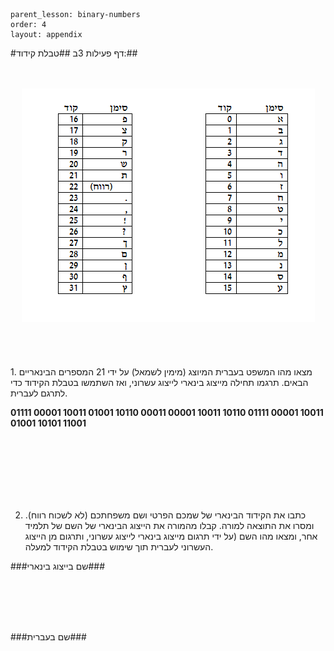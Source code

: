 ```
parent_lesson: binary-numbers
order: 4
layout: appendix
```

#דף פעילות 3ב
##טבלת קידוד:##

<br>
<br>

<div id="container" align="center">
  <img src="img10.png" title=""/>
</div>
<br>
<br>
<br>
<br>
1. מצאו מהו המשפט בעברית המיוצג (מימין לשמאל) על ידי 21 המספרים הבינאריים הבאים.
תרגמו תחילה מייצוג בינארי לייצוג עשרוני,  ואז השתמשו בטבלת הקידוד כדי לתרגם לעברית.

**01111 00001 10011 01001 10110 00011 00001 10011 10110 01111 00001 10011 01001 10101 11001**

<br>
<br>
<br>
<br>
<br>
<br>


 2. כתבו את הקידוד הבינארי של שמכם הפרטי ושם משפחתכם (לא לשכוח רווח). ומסרו את התוצאה למורה. קבלו מהמורה את הייצוג הבינארי של השם של תלמיד אחר, ומצאו מהו השם (על ידי תרגום מייצוג בינארי לייצוג עשרוני, ותרגום מן הייצוג העשרוני לעברית תוך שימוש בטבלת הקידוד למעלה.

###שם בייצוג בינארי###



<br>
<br>
<br>
<br>


###שם בעברית###
       
<br>
<br>
<br>
<br>
